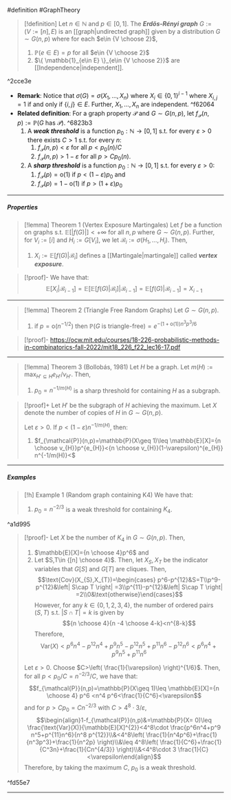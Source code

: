 #definition #GraphTheory 

> [!definition]
> Let $n\in \mathbb{N}$ and $p\in[0,1]$. The ***Erdös-Rényi graph*** $G:=(V:=[n],E)$ is an [[graph|undirected graph]] given by a distribution $G\sim G(n,p)$ where for each $e\in {V \choose 2}$, 
> 1. $\mathbb{P}(e\in E)=p$ for all $e\in {V \choose 2}$
> 2. $\{ \mathbb{1}_{e\in E} \}_{e\in {V \choose 2}}$ are [[Independence|independent]].

^2cce3e

- **Remark**: Notice that $\sigma(G)=\sigma(X_{1},\dots,X_{n})$ where $X_{i}\in \{ 0,1 \}^{i-1}$ where $X_{i,j}=1$ if and only if $\{ i,j \}\in E$. Further, $X_{1},\dots,X_{n}$ are independent.  ^f62064
- **Related definition**: For a graph property $\mathcal{P}$ and $G\sim G(n,p)$, let $f_{\mathcal{P}}(n,p):=\mathbb{P}(G\text{ has }\mathcal{P})$.  ^6823b3
	1. A ***weak threshold*** is a function $p_{0}:\mathbb{N}\to [0,1]$ s.t. for every $\varepsilon>0$ there exists $C>1$ s.t. for every $n$:
		1. $f_{\mathcal{P}}(n,p)<\varepsilon$ for all $p<p_{0}(n)/C$
		2. $f_{\mathcal{P}}(n,p)> 1-\varepsilon$ for all $p>Cp_{0}(n)$.
	2. A ***sharp threshold*** is a function $p_{0}:\mathbb{N}\to [0,1]$ s.t. for every $\varepsilon>0$:
		1. $f_{\mathcal{P}}(p)=\text{o}(1)$ if $p<(1-\varepsilon)p_{0}$ and 
		2. $f_{\mathcal{P}}(p)=1-\text{o}(1)$ if $p>(1+\varepsilon)p_{0}$
---
##### Properties

> [!lemma] Theorem 1 (Vertex Exposure Martingales)
> Let $f$ be a function on graphs s.t. $\mathbb{E}[\left| f(G) \right|]<+\infty$ for all $n,p$ where $G\sim G(n,p)$. Further, for $V_{i}:=[i]$ and $H_{i}:=G[V_{i}]$, we let $\mathcal{B}_{i}:=\sigma(H_{1},\dots,H_{i})$. Then,
> 1. $X_{i}:=\mathbb{E}[f(G)|\mathcal{B}_{i}]$ defines a [[Martingale|martingale]] called ***vertex exposure***.

> [!proof]-
> We have that: $$\mathbb{E}[X_{i}|\mathcal{B}_{i-1}]=\mathbb{E}[\mathbb{E}[f(G)|\mathcal{B}_{i}]|\mathcal{B}_{i-1}]=\mathbb{E}[f(G)|\mathcal{B}_{i-1}]=X_{i-1}$$
---
> [!lemma] Theorem 2 (Triangle Free Random Graphs)
> Let $G \sim G(n,p)$. 
> 1. if $p=\text{o}(n^{-1/2})$ then $\mathbb{P}(G\text{ is triangle-free})=e^{-(1+\text{o}(1))n^3 p^3 /6}$

> [!proof]-
> https://ocw.mit.edu/courses/18-226-probabilistic-methods-in-combinatorics-fall-2022/mit18_226_f22_lec16-17.pdf

---
> [!lemma] Theorem 3 (Bollobás, 1981)
> Let $H$ be a graph. Let $m(H):= \max_{H'\subseteq H} e_{H'} / v_{H'}$. Then, 
> 1. $p_{0}=n^{-1/m(H)}$ is a sharp threshold for containing $H$ as a subgraph.

> [!proof]+
> Let $H'$ be the subgraph of $H$ achieving the maximum. Let $X$ denote the number of copies of $H$ in $G\sim G(n,p)$. 
> 
> Let $\varepsilon>0$. If $p<(1-\varepsilon)n^{-1/m(H)}$, then: 
> 1. $f_{\mathcal{P}}(n,p)=\mathbb{P}(X\geq 1)\leq \mathbb{E}[X]={n \choose v_{H}}p^{e_{H}}<{n \choose v_{H}}(1-\varepsilon)^{e_{H}} n^{-1/m(H)}<$
---
##### Examples
> [!h] Example 1 (Random graph containing K4)
> We have that:
> 1. $p_{0}=n^{-2/3}$ is a weak threshold for containing $K_{4}$.

^a1d995

> [!proof]-
> Let $X$ be the number of $K_{4}$ in $G\sim G(n,p)$. Then, 
> 1. $\mathbb{E}[X]={n \choose 4}p^6$ and 
> 2. Let $S,T\in {[n] \choose 4}$. Then, let $X_{S},X_{T}$ be the indicator variables that $G[S]$ and $G[T]$ are cliques.  Then, $$\text{Cov}(X_{S},X_{T})=\begin{cases} p^6-p^{12}&S=T\\p^9-p^{12}&\left| S\cap T \right| =3\\p^{11}-p^{12}&\left| S\cap T \right| =2\\0&\text{otherwise}\end{cases}$$However, for any $k\in\{ 0,1,2,3,4 \}$, the number of ordered pairs $(S,T)$ s.t. $\left| S\cap T \right|=k$ is given by $${n \choose 4}{n -4 \choose 4-k}<n^{8-k}$$Therefore, $$\text{Var}(X)<p^6n^4-p^{12}n^4+p^9 n^5-p^{12}n^5+p^{11}n^6-p^{12}n^6<p^6n^4+p^9 n^5+p^{11}n^6$$
>    
> 
> Let $\varepsilon>0$. Choose $C>\left( \frac{1}{\varepsilon} \right)^{1/6}$. Then, for all $p<p_{0} / C=n^{-2 /3} / C$, we have that: $$f_{\mathcal{P}}(n,p)=\mathbb{P}(X\geq 1)\leq \mathbb{E}[X]={n \choose 4} p^6 <n^4 p^6<\frac{1}{C^6}<\varepsilon$$and for $p>Cp_{0}=Cn^{-2 / 3}$ with $C>4^8\cdot 3 / \varepsilon$, $$\begin{align}1-f_{\mathcal{P}}(n,p)&=\mathbb{P}(X= 0)\leq \frac{\text{Var}(X)}{\mathbb{E}[X]^{2}}<4^8\cdot \frac{p^6n^4+p^9 n^5+p^{11}n^6}{n^8 p^{12}}\\&<4^8\left( \frac{1}{n^4p^6}+\frac{1}{n^3p^3}+\frac{1}{n^2p} \right)\\&\leq 4^8\left( \frac{1}{C^6}+\frac{1}{C^3n}+\frac{1}{Cn^{4/3}} \right)\\&<4^8\cdot 3 \frac{1}{C}<\varepsilon\end{align}$$Therefore, by taking the maximum $C$, $p_{0}$ is a weak threshold.

^fd55e7

---
